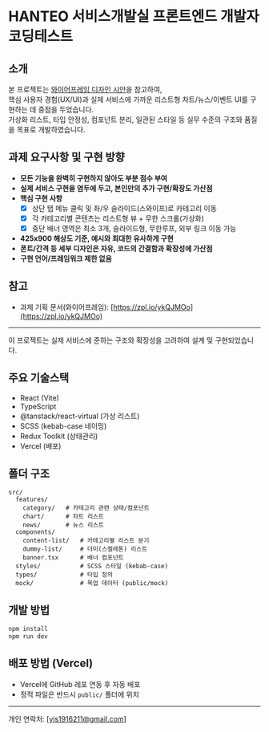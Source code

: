 # HANTEO 서비스개발실 프론트엔드 개발자 코딩테스트

## 소개

본 프로젝트는 [와이어프레임 디자인 시안](https://zpl.io/ykQJMOo)을 참고하여,  
핵심 사용자 경험(UX/UI)과 실제 서비스에 가까운 리스트형 차트/뉴스/이벤트 UI를 구현하는 데 중점을 두었습니다.  
가상화 리스트, 타입 안정성, 컴포넌트 분리, 일관된 스타일 등 실무 수준의 구조와 품질을 목표로 개발하였습니다.

## 과제 요구사항 및 구현 방향

- **모든 기능을 완벽히 구현하지 않아도 부분 점수 부여**
- **실제 서비스 구현을 염두에 두고, 본인만의 추가 구현/확장도 가산점**
- **핵심 구현 사항**
  - [x] 상단 탭 메뉴 클릭 및 좌/우 슬라이드(스와이프)로 카테고리 이동
  - [x] 각 카테고리별 콘텐츠는 리스트형 뷰 + 무한 스크롤(가상화)
  - [x] 중단 배너 영역은 최소 3개, 슬라이드형, 무한루프, 외부 링크 이동 가능
- **425x900 해상도 기준, 예시와 최대한 유사하게 구현**
- **폰트/간격 등 세부 디자인은 자유, 코드의 간결함과 확장성에 가산점**
- **구현 언어/프레임워크 제한 없음**

## 참고

- 과제 기획 문서(와이어프레임): [https://zpl.io/ykQJMOo](https://zpl.io/ykQJMOo)

---

이 프로젝트는 실제 서비스에 준하는 구조와 확장성을 고려하여 설계 및 구현되었습니다.

## 주요 기술스택

- React (Vite)
- TypeScript
- @tanstack/react-virtual (가상 리스트)
- SCSS (kebab-case 네이밍)
- Redux Toolkit (상태관리)
- Vercel (배포)

## 폴더 구조

```
src/
  features/
    category/   # 카테고리 관련 상태/컴포넌트
    chart/      # 차트 리스트
    news/       # 뉴스 리스트
  components/
    content-list/   # 카테고리별 리스트 분기
    dummy-list/     # 더미(스켈레톤) 리스트
    banner.tsx      # 배너 컴포넌트
  styles/           # SCSS 스타일 (kebab-case)
  types/            # 타입 정의
  mock/             # 목업 데이터 (public/mock)
```

## 개발 방법

```bash
npm install
npm run dev
```

## 배포 방법 (Vercel)

- Vercel에 GitHub 레포 연동 후 자동 배포
- 정적 파일은 반드시 `public/` 폴더에 위치

---

개인 연락처: [yjs1916211@gmail.com]
